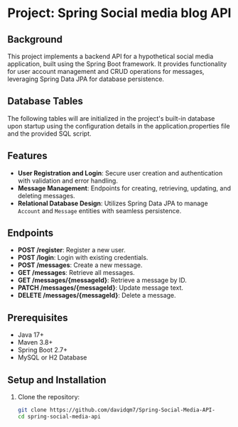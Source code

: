 # Project: Spring Social media blog API

## Background 

This project implements a backend API for a hypothetical social media application, built using the Spring Boot framework. It provides functionality for user account management and CRUD operations for messages, leveraging Spring Data JPA for database persistence.  


## Database Tables 

The following tables will are initialized in the project's built-in database upon startup using the configuration details in the application.properties file and the provided SQL script.

## Features  
- **User Registration and Login**: Secure user creation and authentication with validation and error handling.  
- **Message Management**: Endpoints for creating, retrieving, updating, and deleting messages.  
- **Relational Database Design**: Utilizes Spring Data JPA to manage `Account` and `Message` entities with seamless persistence.  

## Endpoints  
- **POST /register**: Register a new user.  
- **POST /login**: Login with existing credentials.  
- **POST /messages**: Create a new message.  
- **GET /messages**: Retrieve all messages.  
- **GET /messages/{messageId}**: Retrieve a message by ID.  
- **PATCH /messages/{messageId}**: Update message text.  
- **DELETE /messages/{messageId}**: Delete a message.  

## Prerequisites  
- Java 17+  
- Maven 3.8+  
- Spring Boot 2.7+  
- MySQL or H2 Database  

## Setup and Installation  
1. Clone the repository:  
   ```bash
   git clone https://github.com/davidqm7/Spring-Social-Media-API-
   cd spring-social-media-api
